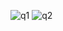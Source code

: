 ![q1](https://github.com/user-attachments/assets/f04fe012-bfa5-416f-9009-440582cef796)
![q2](https://github.com/user-attachments/assets/83459dbc-98d4-48e7-bbc4-febd1c250dca)
